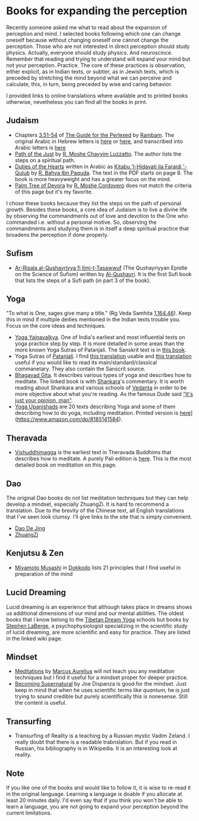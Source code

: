 # Books for expanding the perception

Recently someone asked me what to read about the expansion of perception and mind. I selected books following which one can change oneself because without changing oneself one cannot change the perception. Those who are not interested in direct perception should study physics. Actually, everyone should study physics. And neuroscince. Remember that reading and trying to understand will expand your mind but not your perception. Practice. The core of these practices is observation, either explicit, as in Indian texts, or subtler, as in Jewish texts, which is preceded by stretching the mind beyond what we can perceive and calculate, this, in turn, being preceded by wise and caring behavior.

I provided links to online translations where available and to printed books otherwise, nevetheless you can find all the books in print.

## Judaism

- Chapters [3.51-54](https://www.sefaria.org/Guide_for_the_Perplexed%2C_Part_3.51.1?lang=bi) of [The Guide for the Perlexed](https://www.sefaria.org/Guide_for_the_Perplexed?tab=contents) by [Rambam](https://en.wikipedia.org/wiki/Maimonides). The original Arabic in Hebrew letters is [here](https://www.seforimonline.org/pdf/217%20%5bMoreh%20Nevuchim%20in%20Arabic%20%2C%20Moshe%20Ben%20Maimon%20%28Rambam%29%2C%20Jerusalem%2C%201930%2C%20%D7%9E%D7%95%D7%A8%D7%94%20%D7%A0%D7%91%D7%95%D7%9B%D7%99%D7%9D%20%D7%91%D7%A2%D7%A8%D7%91%D7%99%D7%AA%2C%20%D7%9E%D7%A9%D7%94%20%D7%91%D7%9F%20%D7%9E%D7%99%D7%9E%D7%95%D7%9F%20%28%D7%A8%D7%9E%D7%91%27%D7%9D%29%2C%20%D7%99%D7%A8%D7%95%D7%A9%D7%9C%D7%99%D7%9D%2C%20%D7%AA%D7%A8%D7%A6%27%D7%90%5d.pdf) or [here](https://he.wikisource.org/wiki/%D7%9E%D7%95%D7%A8%D7%94_%D7%A0%D7%91%D7%95%D7%9B%D7%99%D7%9D_(%D7%9E%D7%A7%D7%95%D7%A8)), and transcribed into Arabic letters is [here](http://sepehr.mohamadi.name/download/DelalatolHaerin.pdf)
- [Path of the Just](https://www.sefaria.org/Mesilat_Yesharim?tab=contents) by [R. Moshe Chayyim Luzzatto](https://en.wikipedia.org/wiki/Moshe_Chaim_Luzzatto). The author lists the steps on a spiritual path.
- [Duties of the Hearts](https://www.sefaria.org/Duties_of_the_Heart?tab=contents) written in Arabic as [Kitabu 'l-Hidayati ila Faraidi '-Qulub](hidaya-ila-faraidi-lqulub.pdf) by [R. Bahya Ibn Paquda](https://en.wikipedia.org/wiki/Bahya_ibn_Paquda). The text in the PDF starts on page 8. The book is more heavyweight and has a greater focus on the mind.
- [Palm Tree of Devora](https://www.sefaria.org/Tomer_Devorah?tab=contents) by [R. Moshe Cordovero](https://en.wikipedia.org/wiki/Moses_ben_Jacob_Cordovero) does not match the criteria of this page but it's my favorite.

I chose these books because they list the steps on the path of personal growth. Besides these books, a core idea of Judaism is to live a divine life by observing the commandments out of love and devotion to the One who commanded i.e. without a personal motive. So, observing the commandments and studying them is in itself a deep spiritual practice that broadens the perception if done properly.

## Sufism

- [Ar-Risala al-Qushayriyya fi Ilmi-t-Tasawwuf](https://www.amazon.com/Al-Qushayris-Epistle-Sufism-Qushayriyya-Al-Tasawwuf/dp/B08KH3T568/) (The Qushayriyyan Epistle on the Science of Sufism) written by [Al-Qushayri](https://en.wikipedia.org/wiki/Al-Qushayri). It is the first Sufi book that lists the steps of a Sufi path (in part 3 of the book). 

## Yoga

"To what is One, sages give many a title." (Rg Veda Samhita [1.164.46](https://vedicheritage.gov.in/samhitas/rigveda/shakala-samhita/rigveda-shakala-samhitas-mandal-01-sukta-164/)). Keep this in mind if multiple deities mentioned in the Indian texts trouble you. Focus on the core ideas and techniques.

- [Yoga Yajnavalkya](https://www.amazon.com/Yoga-Yajnavalkya-G-Mohan/dp/9810716486/). One of India's earliest and most influential texts on yoga practice step by step. It is more detailed in some areas than the more known Yoga Sutras of Patanjali. The Sanskrit text is in [this book](yoga-yajnavalkya.pdf).
- Yoga Sutras of [Patanjali](https://en.wikipedia.org/wiki/Patanjali). I find [this translation](https://www.amazon.com/Yoga-Sutras-Patanjali-Swami-Satchidananda/dp/1938477073) usable and [this translation](https://www.amazon.com/Yoga-Sutras-Patañjali-Translation-Commentary/dp/0865477361) useful if you would like to read its main/standard/classical commanetary. They also contain the Sanscrit source.
- [Bhagavad Gita](https://www.amazon.com/Srimad-Bhagavad-Gita-Bhasya-Sankaracarya/dp/8178235072/). It describes various types of yoga and describes how to meditate. The linked book is with [Shankara](https://en.wikipedia.org/wiki/Adi_Shankara)'s commentary. It is worth reading about Shankara and various schools of [Vedanta](https://en.wikipedia.org/wiki/Vedanta#Overview_of_the_main_schools_of_Vedanta) in order to be more objective about what you're reading. As the famous Dude said ["It's just your opinion, man"](https://www.youtube.com/watch?v=j95kNwZw8YY).
- [Yoga Upanishads](yoga-upanishads.pdf) are 20 texts describing Yoga and some of them describing how to do yoga, including meditation. Printed version is [here]([)](https://www.amazon.com/dp/8185141584).

## Theravada

- [Vishuddhimagga](https://www.amazon.com/Path-Purification-Visuddhimagga-Bhadantacariya-Buddhaghosa/dp/1928706002/) is the earliest text in Theravada Buddhims that describes how to meditate. A purely Pali edition is [here](https://www.amazon.com/Visuddhimagga-Path-Purification-Bhaddantacariya-Buddhaghosa/dp/1478369434/). This is the most detailed book on meditation on this page.

## Dao

The original Dao books do not list meditation techniques but they can help develop a mindset, especially ZhuangZi.
It is hard to recommend a translation. Due to the brevity of the Chinese text, all English translations that I've seen look clumsy. I'll give links to the site that is simply convenient.

- [Dao De Jing](https://ctext.org/dao-de-jing)
- [ZhuangZi](https://ctext.org/zhuangzi)

## Kenjutsu & Zen

- [Miyamoto Musashi](https://en.wikipedia.org/wiki/Miyamoto_Musashi) in [Dokkodo](https://en.wikipedia.org/wiki/Dokkōdō) lists 21 principles that I find useful in preparation of the mind

## Lucid Dreaming

Lucid dreaming is an experience that although takes place in dreams shows us additional dimensions of our mind and our mental abilities. The oldest books that I know belong to the [Tibetan Dream Yoga](https://en.wikipedia.org/wiki/Dream_yoga) schools but books by [Stephen LaBerge](https://en.wikipedia.org/wiki/Stephen_LaBerge), a psychophysiologist specializing in the scientific study of lucid dreaming, are more scientific and easy for practice. They are listed in the linked wiki page. 

## Mindset

- [Meditations](https://upload.wikimedia.org/wikipedia/commons/e/ed/Meditations_of_the_Emperor_Marcus_Antoninus_-_Volume_1_-_Farquharson_1944.pdf) by [Marcus Aurelius](https://en.wikipedia.org/wiki/Marcus_Aurelius) will not teach you any meditation techniques but I find it useful for a mindset proper for deeper practice.
- [Becoming Supernatural](https://www.amazon.com/Becoming-Supernatural-Common-People-Uncommon/dp/1401953115/) by Joe Dispanza is good for the mindset. Just keep in mind that when he uses scientific terms like _quantum_, he is just trying to sound credible but purely scientifically this is nonesense. Still the content is useful.

## Transurfing

- Transurfing of Reality is a teaching by a Russian mystic Vadim Zeland. I really doubt that there is a readable trabnslation. 
But if you read in Russian, his bibliography is in Wikipedia. It is an interesting look at reality.

## Note

If you like one of the books and would like to follow it, it is wise to re-read it in the original language. 
Learning a language is doable if you allocate at least 20 minutes daily. 
I'd even say that if you think you won't be able to learn a language, you are not going to expand your perception beyond the current limitations.

